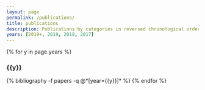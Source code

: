 ```yaml
---
layout: page
permalink: /publications/
title: publications
description: Publications by categories in reversed chronological order. Generated by jekyll-scholar.
years: [2019+, 2019, 2018, 2017]
---
```


{% for y in page.years %}
  <h3 class="year">{{y}}</h3>
  {% bibliography -f papers -q @*[year={{y}}]* %}
{% endfor %}
